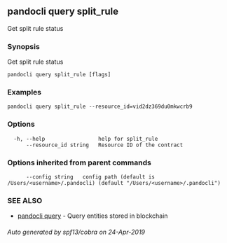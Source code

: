 ## pandocli query split_rule

Get split rule status

### Synopsis

Get split rule status

```
pandocli query split_rule [flags]
```

### Examples

```
pandocli query split_rule --resource_id=vid2dz369du0mkwcrb9
```

### Options

```
  -h, --help                 help for split_rule
      --resource_id string   Resource ID of the contract
```

### Options inherited from parent commands

```
      --config string   config path (default is /Users/<username>/.pandocli) (default "/Users/<username>/.pandocli")
```

### SEE ALSO

* [pandocli query](pandocli_query.md)	 - Query entities stored in blockchain

###### Auto generated by spf13/cobra on 24-Apr-2019

